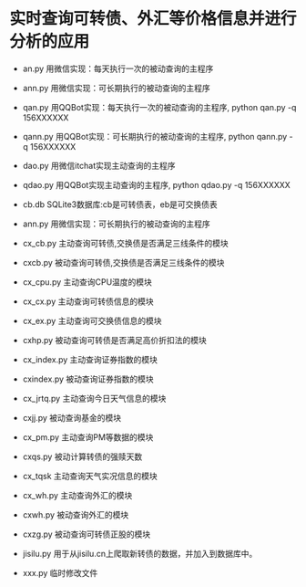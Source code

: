 # 实时查询可转债、外汇等价格信息并进行分析的应用

- an.py
用微信实现：每天执行一次的被动查询的主程序

- ann.py
用微信实现：可长期执行的被动查询的主程序

- qan.py
用QQBot实现：每天执行一次的被动查询的主程序, python qan.py -q 156XXXXXX

- qann.py
用QQBot实现：可长期执行的被动查询的主程序, python qann.py -q 156XXXXXX

- dao.py
用微信itchat实现主动查询的主程序

- qdao.py
用QQBot实现主动查询的主程序, python qdao.py -q 156XXXXXX

- cb.db
SQLite3数据库:cb是可转债表，eb是可交换债表

- ann.py
用微信实现：可长期执行的被动查询的主程序

- cx_cb.py
主动查询可转债,交换债是否满足三线条件的模块

- cxcb.py
被动查询可转债,交换债是否满足三线条件的模块

- cx_cpu.py
主动查询CPU温度的模块

- cx_cx.py
主动查询可转债信息的模块

- cx_ex.py
主动查询可交换债信息的模块

- cxhp.py
被动查询可转债是否满足高价折扣法的模块

- cx_index.py
主动查询证券指数的模块

- cxindex.py
被动查询证券指数的模块

- cx_jrtq.py
主动查询今日天气信息的模块

- cxjj.py
被动查询基金的模块

- cx_pm.py
主动查询PM等数据的模块

- cxqs.py
被动计算转债的强赎天数

- cx_tqsk
主动查询天气实况信息的模块

- cx_wh.py
主动查询外汇的模块

- cxwh.py
被动查询外汇的模块

- cxzg.py
被动查询可转债正股的模块

- jisilu.py
用于从jisilu.cn上爬取新转债的数据，并加入到数据库中。

- xxx.py
临时修改文件

